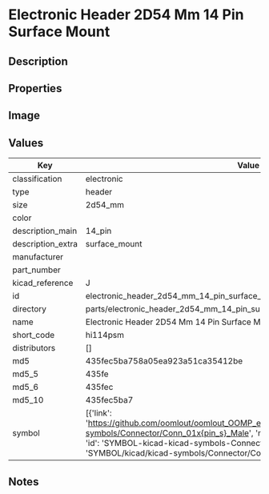# Electronic Header 2D54 Mm 14 Pin Surface Mount

## Description

## Properties


## Image


## Values

| Key | Value |
| --- | --- |
| classification | electronic |
| type | header |
| size | 2d54_mm |
| color |  |
| description_main | 14_pin |
| description_extra | surface_mount |
| manufacturer |  |
| part_number |  |
| kicad_reference | J |
| id | electronic_header_2d54_mm_14_pin_surface_mount |
| directory | parts/electronic_header_2d54_mm_14_pin_surface_mount |
| name | Electronic Header 2D54 Mm 14 Pin Surface Mount |
| short_code | hi114psm |
| distributors | [] |
| md5 | 435fec5ba758a05ea923a51ca35412be |
| md5_5 | 435fe |
| md5_6 | 435fec |
| md5_10 | 435fec5ba7 |
| symbol | [{'link': 'https://github.com/oomlout/oomlout_OOMP_eda_V2/tree/main/SYMBOL/kicad/kicad-symbols/Connector/Conn_01x{pin_s}_Male', 'name': 'Connector : Conn_01x14_Male', 'id': 'SYMBOL-kicad-kicad-symbols-Connector-Conn_01x14_Male', 'directory': 'SYMBOL/kicad/kicad-symbols/Connector/Conn_01x14_Male/'}] |

## Notes

